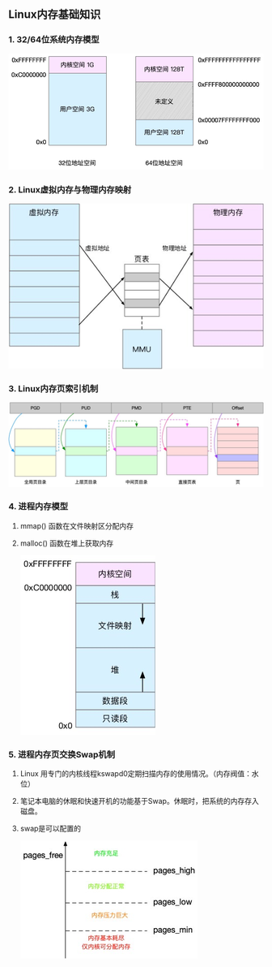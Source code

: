 ## <b>Linux内存基础知识</b> ##

### <b>1. 32/64位系统内存模型</b> ###
![1](./1.png)

### <b>2. Linux虚拟内存与物理内存映射</b> ###
![2](./2.png)

### <b>3. Linux内存页索引机制</b> ###
![3](./3.png)

### <b>4. 进程内存模型</b> ###
1. mmap() 函数在文件映射区分配内存
2. malloc() 函数在堆上获取内存
    
    ![4](./4.png)

### <b>5. 进程内存页交换Swap机制</b> ###
1. Linux 用专门的内核线程kswapd0定期扫描内存的使用情况。（内存阀值：水位）
2. 笔记本电脑的休眠和快速开机的功能基于Swap。休眠时，把系统的内存存入磁盘。
3. swap是可以配置的

    ![5](./5.png)

